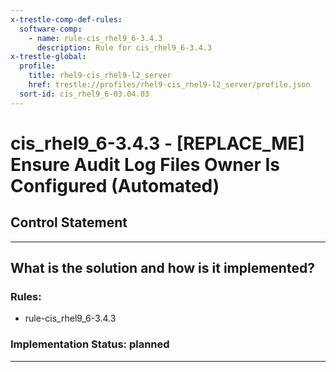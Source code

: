 ```yaml
---
x-trestle-comp-def-rules:
  software-comp:
    - name: rule-cis_rhel9_6-3.4.3
      description: Rule for cis_rhel9_6-3.4.3
x-trestle-global:
  profile:
    title: rhel9-cis_rhel9-l2_server
    href: trestle://profiles/rhel9-cis_rhel9-l2_server/profile.json
  sort-id: cis_rhel9_6-03.04.03
---
```


# cis_rhel9_6-3.4.3 - \[REPLACE_ME\] Ensure Audit Log Files Owner Is Configured (Automated)

## Control Statement

______________________________________________________________________

## What is the solution and how is it implemented?

<!-- For implementation status enter one of: implemented, partial, planned, alternative, not-applicable -->

<!-- Note that the list of rules under ### Rules: is read-only and changes will not be captured after assembly to JSON -->

<!-- Add control implementation description here for control: cis_rhel9_6-3.4.3 -->

### Rules:

  - rule-cis_rhel9_6-3.4.3

### Implementation Status: planned

______________________________________________________________________
